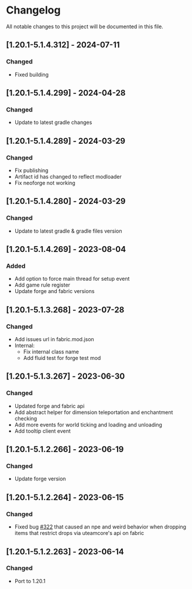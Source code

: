 # Changelog
All notable changes to this project will be documented in this file.

## [1.20.1-5.1.4.312] - 2024-07-11
### Changed
 - Fixed building

## [1.20.1-5.1.4.299] - 2024-04-28
### Changed
 - Update to latest gradle changes

## [1.20.1-5.1.4.289] - 2024-03-29
### Changed
 - Fix publishing
 - Artifact id has changed to reflect modloader
 - Fix neoforge not working

## [1.20.1-5.1.4.280] - 2024-03-29
### Changed
 - Update to latest gradle & gradle files version

## [1.20.1-5.1.4.269] - 2023-08-04
### Added
 - Add option to force main thread for setup event
 - Add game rule register
 - Update forge and fabric versions

## [1.20.1-5.1.3.268] - 2023-07-28
### Changed
 - Add issues url in fabric.mod.json
 - Internal:
   - Fix internal class name
   - Add fluid test for forge test mod

## [1.20.1-5.1.3.267] - 2023-06-30
### Changed
 - Updated forge and fabric api
 - Add abstract helper for dimension teleportation and enchantment checking
 - Add more events for world ticking and loading and unloading
 - Add tooltip client event

## [1.20.1-5.1.2.266] - 2023-06-19
### Changed
 - Update forge version

## [1.20.1-5.1.2.264] - 2023-06-15
### Changed
 - Fixed bug [#322](https://github.com/MC-U-Team/U-Team-Core/issues/322) that caused an npe and weird behavior when dropping items that restrict drops via uteamcore's api on fabric

## [1.20.1-5.1.2.263] - 2023-06-14
### Changed
 - Port to 1.20.1